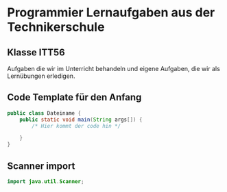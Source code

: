 # Programmier Lernaufgaben aus der Technikerschule
## Klasse ITT56
Aufgaben die wir im Unterricht behandeln und eigene Aufgaben, die wir als 
Lernübungen erledigen.

## Code Template für den Anfang
```java
public class Dateiname {
    public static void main(String args[]) {
        /* Hier kommt der code hin */

    }
}
```

## Scanner import
```java
import java.util.Scanner;
```